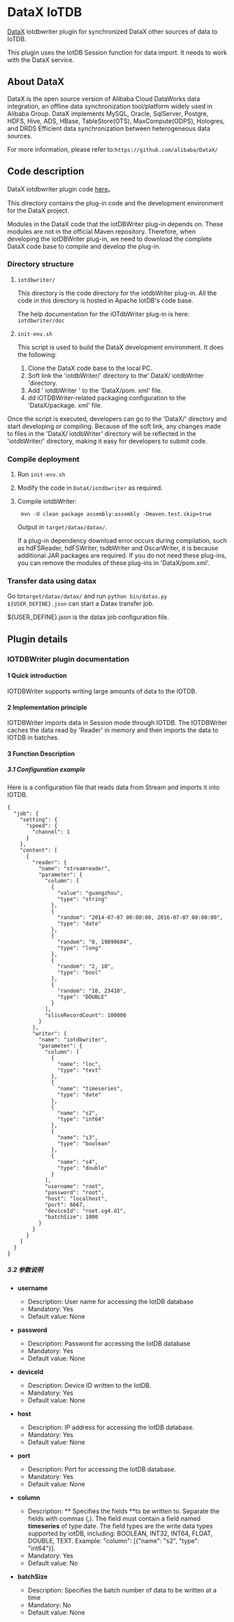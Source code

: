 # DataX IoTDB

[DataX](https://github.com/alibaba/DataX) iotdbwriter plugin for synchronized DataX other sources of data to IoTDB.



This plugin uses the IotDB Session function for data import. It needs to work with the DataX service.

##  About DataX

DataX is the open source version of Alibaba Cloud DataWorks data integration, an offline data synchronization tool/platform widely used in Alibaba Group. DataX implements MySQL, Oracle, SqlServer, Postgre, HDFS, Hive, ADS, HBase, TableStore(OTS), MaxCompute(ODPS), Hologres, and DRDS Efficient data synchronization between heterogeneous data sources.

For more information, please refer to:`https://github.com/alibaba/DataX/`

## Code description

DataX iotdbwriter plugin code  [here](./iotdbwriter)。

This directory contains the plug-in code and the development environment for the DataX project.



Modules in the DataX code that the iotDBWriter plug-in depends on. These modules are not in the official Maven repository. Therefore, when developing the iotDBWriter plug-in, we need to download the complete DataX code base to compile and develop the plug-in.

### Directory structure

1. `iotdbwriter/`

   This directory is the code directory for the iotdbWriter plug-in. All the code in this directory is hosted in Apache IotDB's code base.

   The help documentation for the iOTdbWriter plug-in is here: `iotdbwriter/doc`

2. `init-env.sh`

   This script is used to build the DataX development environment. It does the following:

   1. Clone the DataX code base to the local PC.
   2. Soft link the 'iotdbWriter/' directory to the' DataX/ iotdbWriter 'directory.
   3. Add ' iotdbWriter ' to the 'DataX/pom. xml' file.
   4. dd iOTDBWriter-related packaging configuration to the 'DataX/package. xml' file.

  Once the script is executed, developers can go to the 'DataX/' directory and start developing or compiling. Because of the soft link, any changes made to files in the 'DataX/ iotdbWriter' directory will be reflected in the 'iotdbWriter/' directory, making it easy for developers to submit code.

### Compile deployment

1. Run `init-env.sh`

2. Modify the code in `DataX/iotdbwriter` as required.

3. Compile iotdbWriter:

   ` mvn -U clean package assembly:assembly -Dmaven.test.skip=true`        

   Output in `target/datax/datax/`.

   If a plug-in dependency download error occurs during compilation, such as hdFSReader, hdFSWriter, tsdbWriter and OscarWriter, it is because additional JAR packages are required. If you do not need these plug-ins, you can remove the modules of these plug-ins in 'DataX/pom.xml'.


### Transfer data using datax

Go to`target/datax/datax/` and run `python bin/datax.py ${USER_DEFINE}.json` can start a Datax transfer job.

${USER_DEFINE}.json is the datax job configuration file.



## Plugin details

###  IOTDBWriter  plugin documentation

#### 1 Quick introduction

IOTDBWriter supports writing large amounts of data to the IOTDB.

####  2 Implementation principle

IOTDBWriter imports data in Session mode through IOTDB. The IOTDBWriter caches the data read by 'Reader' in memory and then imports the data to IOTDB in batches.

####  3  Function Description

#####  3.1 Configuration example

Here is a configuration file that reads data from Stream and imports it into IOTDB.

```
{
  "job": {
    "setting": {
      "speed": {
        "channel": 1
      }
    },
    "content": [
      {
        "reader": {
          "name": "streamreader",
          "parameter": {
            "column": [
              {
                "value": "guangzhou",
                "type": "string"
              },
              {
                "random": "2014-07-07 00:00:00, 2016-07-07 00:00:00",
                "type": "date"
              },
              {
                "random": "0, 19890604",
                "type": "long"
              },
              {
                "random": "2, 10",
                "type": "bool"
              },
              {
                "random": "10, 23410",
                "type": "DOUBLE"
              }
            ],
            "sliceRecordCount": 100000
          }
        },
        "writer": {
          "name": "iotdbwriter",
          "parameter": {
            "column": [
              {
                "name": "loc",
                "type": "text"
              },
              {
                "name": "timeseries",
                "type": "date"
              },
              {
                "name": "s2",
                "type": "int64"
              },
              {
                "name": "s3",
                "type": "boolean"
              },
              {
                "name": "s4",
                "type": "double"
              }
            ],
            "username": "root",
            "password": "root",
            "host": "localhost",
            "port": 6667,
            "deviceId": "root.sg4.d1",
            "batchSize": 1000
          }
        }
      }
    ]
  }
}

```

##### 3.2 参数说明

* **username**

  - Description: User name for accessing the IotDB database
  - Mandatory: Yes
  - Default value: None

* **password**

  - Description: Password for accessing the IotDB database
  - Mandatory: Yes
  - Default value: None

* **deviceId**

  - Description: Device ID written to the IotDB.
  - Mandatory: Yes
  - Default value: None


* **host**

  - Description: IP address for accessing the IotDB database.
  - Mandatory: Yes
  - Default value: None

* **port**

  - Description: Port for accessing the IotDB database.
  - Mandatory: Yes
  - Default value: None

* **column**

  - Description: ** Specifies the fields **to be written to. Separate the fields with commas (,). The field must contain a field named **timeseries** of type date. The field types are the write data types supported by iotDB, including: BOOLEAN, INT32, INT64, FLOAT, DOUBLE, TEXT. Example: "column": [{"name": "s2", "type": "int64"}].
  - Mandatory: Yes
  - Default value: No

* **batchSize**

  - Description: Specifies the batch number of data to be written at a time
  - Mandatory: No
  - Default value: None


